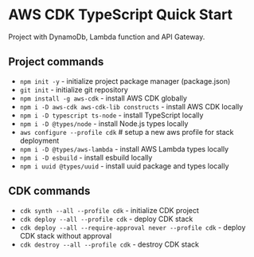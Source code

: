 # AWS CDK TypeScript Quick Start

Project with DynamoDb, Lambda function and API Gateway.

## Project commands

- `npm init -y` - initialize project package manager (package.json)
- `git init` - initialize git repository
- `npm install -g aws-cdk` - install AWS CDK globally
- `npm i -D aws-cdk aws-cdk-lib constructs` - install AWS CDK locally
- `npm i -D typescript ts-node` - install TypeScript locally
- `npm i -D @types/node` - install Node.js types locally
- `aws configure --profile cdk` # setup a new aws profile for stack deployment
- `npm i -D @types/aws-lambda` - install AWS Lambda types locally
- `npm i -D esbuild` - install esbuild locally
- `npm i uuid @types/uuid` - install uuid package and types locally

## CDK commands

- `cdk synth --all --profile cdk` - initialize CDK project
- `cdk deploy --all --profile cdk` - deploy CDK stack
- `cdk deploy --all --require-approval never --profile cdk` - deploy CDK stack without approval
- `cdk destroy --all --profile cdk` - destroy CDK stack
